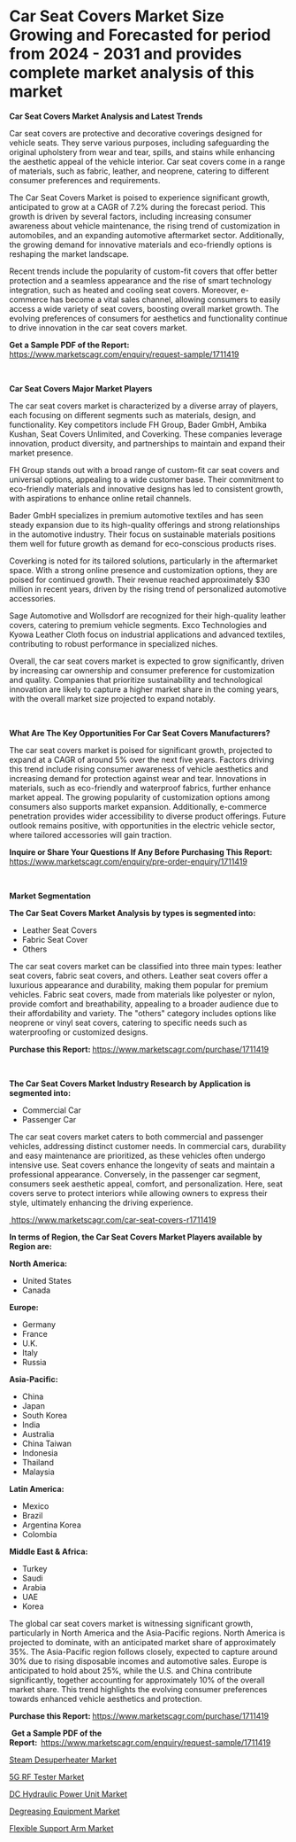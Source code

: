 <p><h1>Car Seat Covers Market Size Growing and Forecasted for period from 2024 - 2031 and provides complete market analysis of this market</h1></p><p><strong>Car Seat Covers Market Analysis and Latest Trends</strong></p>
<p><p>Car seat covers are protective and decorative coverings designed for vehicle seats. They serve various purposes, including safeguarding the original upholstery from wear and tear, spills, and stains while enhancing the aesthetic appeal of the vehicle interior. Car seat covers come in a range of materials, such as fabric, leather, and neoprene, catering to different consumer preferences and requirements.</p><p>The Car Seat Covers Market is poised to experience significant growth, anticipated to grow at a CAGR of 7.2% during the forecast period. This growth is driven by several factors, including increasing consumer awareness about vehicle maintenance, the rising trend of customization in automobiles, and an expanding automotive aftermarket sector. Additionally, the growing demand for innovative materials and eco-friendly options is reshaping the market landscape.</p><p>Recent trends include the popularity of custom-fit covers that offer better protection and a seamless appearance and the rise of smart technology integration, such as heated and cooling seat covers. Moreover, e-commerce has become a vital sales channel, allowing consumers to easily access a wide variety of seat covers, boosting overall market growth. The evolving preferences of consumers for aesthetics and functionality continue to drive innovation in the car seat covers market.</p></p>
<p><strong>Get a Sample PDF of the Report:&nbsp;</strong> <a href="https://www.marketscagr.com/enquiry/request-sample/1711419?utm_campaign=1615&utm_medium=2&utm_source=Github&utm_content=ia&utm_term=22102024&utm_id=car-seat-covers">https://www.marketscagr.com/enquiry/request-sample/1711419</a></p>
<p>&nbsp;</p>
<p><strong>Car Seat Covers Major Market Players</strong></p>
<p><p>The car seat covers market is characterized by a diverse array of players, each focusing on different segments such as materials, design, and functionality. Key competitors include FH Group, Bader GmbH, Ambika Kushan, Seat Covers Unlimited, and Coverking. These companies leverage innovation, product diversity, and partnerships to maintain and expand their market presence.</p><p>FH Group stands out with a broad range of custom-fit car seat covers and universal options, appealing to a wide customer base. Their commitment to eco-friendly materials and innovative designs has led to consistent growth, with aspirations to enhance online retail channels.</p><p>Bader GmbH specializes in premium automotive textiles and has seen steady expansion due to its high-quality offerings and strong relationships in the automotive industry. Their focus on sustainable materials positions them well for future growth as demand for eco-conscious products rises.</p><p>Coverking is noted for its tailored solutions, particularly in the aftermarket space. With a strong online presence and customization options, they are poised for continued growth. Their revenue reached approximately $30 million in recent years, driven by the rising trend of personalized automotive accessories.</p><p>Sage Automotive and Wollsdorf are recognized for their high-quality leather covers, catering to premium vehicle segments. Exco Technologies and Kyowa Leather Cloth focus on industrial applications and advanced textiles, contributing to robust performance in specialized niches.</p><p>Overall, the car seat covers market is expected to grow significantly, driven by increasing car ownership and consumer preference for customization and quality. Companies that prioritize sustainability and technological innovation are likely to capture a higher market share in the coming years, with the overall market size projected to expand notably.</p></p>
<p>&nbsp;</p>
<p><strong>What Are The Key Opportunities For Car Seat Covers Manufacturers?</strong></p>
<p><p>The car seat covers market is poised for significant growth, projected to expand at a CAGR of around 5% over the next five years. Factors driving this trend include rising consumer awareness of vehicle aesthetics and increasing demand for protection against wear and tear. Innovations in materials, such as eco-friendly and waterproof fabrics, further enhance market appeal. The growing popularity of customization options among consumers also supports market expansion. Additionally, e-commerce penetration provides wider accessibility to diverse product offerings. Future outlook remains positive, with opportunities in the electric vehicle sector, where tailored accessories will gain traction.</p></p>
<p><strong>Inquire or Share Your Questions If Any Before Purchasing This Report:</strong> <a href="https://www.marketscagr.com/enquiry/pre-order-enquiry/1711419?utm_campaign=1615&utm_medium=2&utm_source=Github&utm_content=ia&utm_term=22102024&utm_id=car-seat-covers">https://www.marketscagr.com/enquiry/pre-order-enquiry/1711419</a></p>
<p>&nbsp;</p>
<p><strong>Market Segmentation</strong></p>
<p><strong>The Car Seat Covers Market Analysis by types is segmented into:</strong></p>
<p><ul><li>Leather Seat Covers</li><li>Fabric Seat Cover</li><li>Others</li></ul></p>
<p><p>The car seat covers market can be classified into three main types: leather seat covers, fabric seat covers, and others. Leather seat covers offer a luxurious appearance and durability, making them popular for premium vehicles. Fabric seat covers, made from materials like polyester or nylon, provide comfort and breathability, appealing to a broader audience due to their affordability and variety. The "others" category includes options like neoprene or vinyl seat covers, catering to specific needs such as waterproofing or customized designs.</p></p>
<p><strong>Purchase this Report:&nbsp;</strong><a href="https://www.marketscagr.com/purchase/1711419?utm_campaign=1615&utm_medium=2&utm_source=Github&utm_content=ia&utm_term=22102024&utm_id=car-seat-covers">https://www.marketscagr.com/purchase/1711419</a></p>
<p>&nbsp;</p>
<p><strong>The Car Seat Covers Market Industry Research by Application is segmented into:</strong></p>
<p><ul><li>Commercial Car</li><li>Passenger Car</li></ul></p>
<p><p>The car seat covers market caters to both commercial and passenger vehicles, addressing distinct customer needs. In commercial cars, durability and easy maintenance are prioritized, as these vehicles often undergo intensive use. Seat covers enhance the longevity of seats and maintain a professional appearance. Conversely, in the passenger car segment, consumers seek aesthetic appeal, comfort, and personalization. Here, seat covers serve to protect interiors while allowing owners to express their style, ultimately enhancing the driving experience.</p></p>
<p><a href="https://www.marketscagr.com/car-seat-covers-r1711419?utm_campaign=1615&utm_medium=2&utm_source=Github&utm_content=ia&utm_term=22102024&utm_id=car-seat-covers">&nbsp;https://www.marketscagr.com/car-seat-covers-r1711419</a></p>
<p><strong>In terms of Region, the Car Seat Covers Market Players available by Region are:</strong></p>
<p>
    <p> <strong> North America: </strong>
        <ul>
            <li>United States</li>
            <li>Canada</li>
        </ul>
        </p> 
    <p> <strong> Europe: </strong>
        <ul>
            <li>Germany</li>
            <li>France</li>
            <li>U.K.</li>
            <li>Italy</li>
            <li>Russia</li>
        </ul>
        </p> 
    <p> <strong> Asia-Pacific: </strong>
        <ul>
            <li>China</li>
            <li>Japan</li>
            <li>South Korea</li>
            <li>India</li>
            <li>Australia</li>
            <li>China Taiwan</li>
            <li>Indonesia</li>
            <li>Thailand</li>
            <li>Malaysia</li>
        </ul>
        </p> 
    <p> <strong> Latin America: </strong>
        <ul>
            <li>Mexico</li>
            <li>Brazil</li>
            <li>Argentina Korea</li>
            <li>Colombia</li>
        </ul>
        </p> 
    <p> <strong> Middle East & Africa: </strong>
        <ul>
            <li>Turkey</li>
            <li>Saudi</li>
            <li>Arabia</li>
            <li>UAE</li>
            <li>Korea</li>
        </ul>
    </p>
    </p>
<p><p>The global car seat covers market is witnessing significant growth, particularly in North America and the Asia-Pacific regions. North America is projected to dominate, with an anticipated market share of approximately 35%. The Asia-Pacific region follows closely, expected to capture around 30% due to rising disposable incomes and automotive sales. Europe is anticipated to hold about 25%, while the U.S. and China contribute significantly, together accounting for approximately 10% of the overall market share. This trend highlights the evolving consumer preferences towards enhanced vehicle aesthetics and protection.</p></p>
<p><strong>Purchase this Report: </strong><a href="https://www.marketscagr.com/purchase/1711419?utm_campaign=1615&utm_medium=2&utm_source=Github&utm_content=ia&utm_term=22102024&utm_id=car-seat-covers">https://www.marketscagr.com/purchase/1711419</a></p>
<p>&nbsp;<strong>Get a Sample PDF of the Report:&nbsp;&nbsp;</strong><a href="https://www.marketscagr.com/enquiry/request-sample/1711419?utm_campaign=1615&utm_medium=2&utm_source=Github&utm_content=ia&utm_term=22102024&utm_id=car-seat-covers">https://www.marketscagr.com/enquiry/request-sample/1711419</a></p>
<p><strong></strong></p>
<p><p><a href="https://www.linkedin.com/pulse/pioneering-growth-analyzing-global-steam-desuperheater-market-ijk2f?utm_campaign=1615&utm_medium=2&utm_source=Github&utm_content=ia&utm_term=22102024&utm_id=car-seat-covers">Steam Desuperheater Market</a></p><p><a href="https://www.linkedin.com/pulse/5g-rf-tester-market-outlook-share-analysis-growth-trends-lmlqf?utm_campaign=1615&utm_medium=2&utm_source=Github&utm_content=ia&utm_term=22102024&utm_id=car-seat-covers">5G RF Tester Market</a></p><p><a href="https://www.linkedin.com/pulse/dc-hydraulic-power-unit-market-research-report-exploring-6dvrf?utm_campaign=1615&utm_medium=2&utm_source=Github&utm_content=ia&utm_term=22102024&utm_id=car-seat-covers">DC Hydraulic Power Unit Market</a></p><p><a href="https://www.linkedin.com/pulse/evaluating-degreasing-equipment-market-trends-growth-opportunities-ztkuf?utm_campaign=1615&utm_medium=2&utm_source=Github&utm_content=ia&utm_term=22102024&utm_id=car-seat-covers">Degreasing Equipment Market</a></p><p><a href="https://www.linkedin.com/pulse/flexible-support-arm-market-research-report-exploring-size-yykif?utm_campaign=1615&utm_medium=2&utm_source=Github&utm_content=ia&utm_term=22102024&utm_id=car-seat-covers">Flexible Support Arm Market</a></p></p>